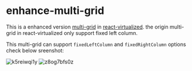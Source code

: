# enhance-multi-grid
This is a enhanced version [multi-grid](https://github.com/bvaughn/react-virtualized/tree/master/source/MultiGrid) in [react-virtualized](https://github.com/bvaughn/react-virtualized).
the origin multi-grid in react-virtualized only support fixed left column.

This multi-grid can support `fixedLeftColumn` and `fixedRightColumn` options
check below sreenshot:

![k5reiwqi1y](https://user-images.githubusercontent.com/7593506/30508739-6211a114-9ad0-11e7-997d-ac5a98ab3f40.gif)
![z8og7bfs0z](https://user-images.githubusercontent.com/7593506/30508745-8b0426d2-9ad0-11e7-8378-5b4c1ace4f8b.gif)


